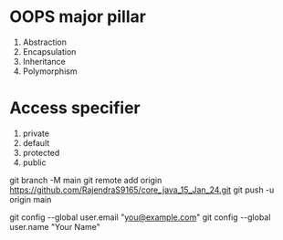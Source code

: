 # OOPS major pillar
1. Abstraction
2. Encapsulation
3. Inheritance
4. Polymorphism


# Access specifier
1. private
2. default
3. protected
4. public





















































































git branch -M main
git remote add origin https://github.com/RajendraS9165/core_java_15_Jan_24.git
git push -u origin main

  git config --global user.email "you@example.com"
  git config --global user.name "Your Name"
